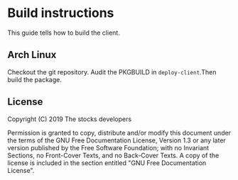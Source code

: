 # Build instructions

This guide tells how to build the client.

## Arch Linux

Checkout the git repository. Audit the PKGBUILD in `deploy-client`.Then build
the package.

## License

Copyright (C)  2019  The stocks developers

Permission is granted to copy, distribute and/or modify this document
under the terms of the GNU Free Documentation License, Version 1.3
or any later version published by the Free Software Foundation;
with no Invariant Sections, no Front-Cover Texts, and no Back-Cover Texts.
A copy of the license is included in the section entitled "GNU
Free Documentation License".